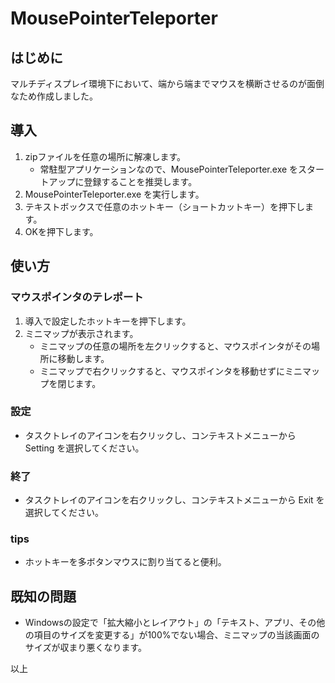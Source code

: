 # MousePointerTeleporter

## はじめに
マルチディスプレイ環境下において、端から端までマウスを横断させるのが面倒なため作成しました。

## 導入
1. zipファイルを任意の場所に解凍します。
    * 常駐型アプリケーションなので、MousePointerTeleporter.exe をスタートアップに登録することを推奨します。
2. MousePointerTeleporter.exe を実行します。
3. テキストボックスで任意のホットキー（ショートカットキー）を押下します。
4. OKを押下します。

## 使い方
### マウスポインタのテレポート
1. 導入で設定したホットキーを押下します。
2. ミニマップが表示されます。
    * ミニマップの任意の場所を左クリックすると、マウスポインタがその場所に移動します。
    * ミニマップで右クリックすると、マウスポインタを移動せずにミニマップを閉じます。

### 設定
* タスクトレイのアイコンを右クリックし、コンテキストメニューから Setting を選択してください。

### 終了
* タスクトレイのアイコンを右クリックし、コンテキストメニューから Exit を選択してください。

### tips
* ホットキーを多ボタンマウスに割り当てると便利。

## 既知の問題
* Windowsの設定で「拡大縮小とレイアウト」の「テキスト、アプリ、その他の項目のサイズを変更する」が100%でない場合、ミニマップの当該画面のサイズが収まり悪くなります。

以上
